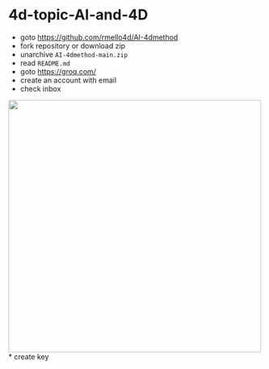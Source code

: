# 4d-topic-AI-and-4D

* goto https://github.com/rmello4d/AI-4dmethod
* fork repository or download zip
* unarchive `AI-4dmethod-main.zip`
* read `README.md`
* goto https://groq.com/
* create an account with email
* check inbox
<img src="https://github.com/user-attachments/assets/67038dab-8bdf-4e1d-a860-ec29c17d5481" width=500 height=auto />
* create key
